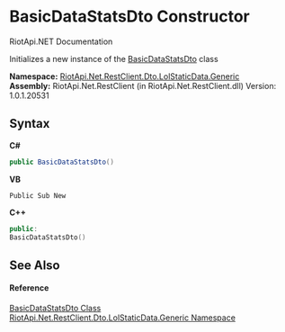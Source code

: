# BasicDataStatsDto Constructor 
RiotApi.NET Documentation 

Initializes a new instance of the <a href="d77feec5-ef11-5685-9ed6-e7115972c5a8">BasicDataStatsDto</a> class

**Namespace:**&nbsp;<a href="304beb8e-603a-7dd9-9522-85c438524038">RiotApi.Net.RestClient.Dto.LolStaticData.Generic</a><br />**Assembly:**&nbsp;RiotApi.Net.RestClient (in RiotApi.Net.RestClient.dll) Version: 1.0.1.20531

## Syntax

**C#**<br />
``` C#
public BasicDataStatsDto()
```

**VB**<br />
``` VB
Public Sub New
```

**C++**<br />
``` C++
public:
BasicDataStatsDto()
```


## See Also


#### Reference
<a href="d77feec5-ef11-5685-9ed6-e7115972c5a8">BasicDataStatsDto Class</a><br /><a href="304beb8e-603a-7dd9-9522-85c438524038">RiotApi.Net.RestClient.Dto.LolStaticData.Generic Namespace</a><br />